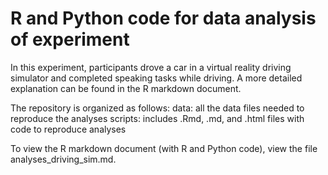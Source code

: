 # R and Python code for data analysis of experiment

In this experiment, participants drove a car in a virtual reality driving simulator and completed speaking tasks while driving. A more detailed explanation can be found in the R markdown document.

The repository is organized as follows:
data: all the data files needed to reproduce the analyses
scripts: includes .Rmd, .md, and .html files with code to reproduce analyses

To view the R markdown document (with R and Python code), view the file analyses_driving_sim.md.
